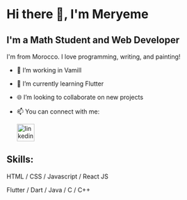 # Hi there 👋, I'm Meryeme 
## I'm a Math Student and Web Developer
I'm from Morocco. I love programming, writing, and painting! 

- 💼 I’m working in Vamill
- 🌱 I’m currently learning Flutter 
- 🌐 I’m looking to collaborate on new projects 
- 📫 You can connect with me:   

  [<img src='https://cdn.jsdelivr.net/npm/simple-icons@3.0.1/icons/linkedin.svg' alt='linkedin' height='40'>](https://www.linkedin.com/in/meryeme-el-madani-9990411b6/)  

## Skills: 

HTML / CSS / Javascript / React JS

Flutter / Dart / Java / C / C++ 




